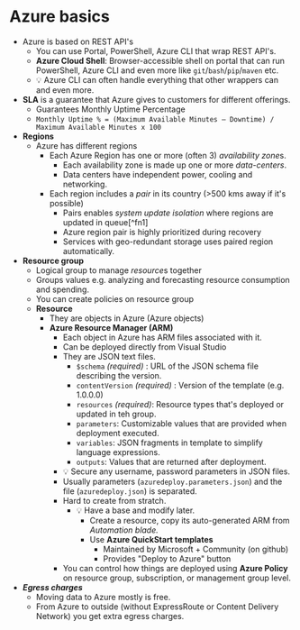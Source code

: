 # Azure basics

* Azure is based on REST API's
  * You can use Portal, PowerShell, Azure CLI that wrap REST API's.
  * **Azure Cloud Shell**: Browser-accessible shell on portal that can run PowerShell, Azure CLI and even more like `git`/`bash`/`pip`/`maven` etc.
  * 💡 Azure CLI can often handle everything that other wrappers can and even more.
* **SLA** is a guarantee that Azure gives to customers for different offerings.
  * Guarantees Monthly Uptime Percentage
  * `Monthly Uptime % = (Maximum Available Minutes – Downtime) / Maximum Available Minutes x 100`
* **Regions**
  * Azure has different regions
    * Each Azure Region has one or more  (often 3) *availability zone*s.
      * Each availability zone is made up one or more *data-centers*.
      * Data centers have independent power, cooling and networking.
    * Each region includes a *pair* in its country (>500 kms away if it's possible)
      * Pairs enables *system update isolation* where regions are updated in queue[^fn1]
      * Azure region pair is highly prioritized during recovery
      * Services with geo-redundant storage uses paired region automatically.
* **Resource group**
  * Logical group to manage *resource*s together
  * Groups values e.g. analyzing and forecasting resource consumption and spending.
  * You can create policies on resource group
  * **Resource**
    * They are objects in Azure (Azure objects)
    * **Azure Resource Manager (ARM)**
      * Each object in Azure has ARM files associated with it.
      * Can be deployed directly from Visual Studio
      * They are JSON text files.
        * `$schema` *(required)* : URL of the JSON schema file describing the version.
        * `contentVersion` *(required)* : Version of the template (e.g. 1.0.0.0)
        * `resources` *(required)*: Resource types that's deployed or updated in teh group.
        * `parameters`: Customizable values that are provided when deployment executed.
        * `variables`: JSON fragments in template to simplify language expressions.
        * `outputs`: Values that are returned after deployment.
      * 💡 Secure any username, password parameters in JSON files.
      * Usually parameters (`azuredeploy.parameters.json`) and the file (`azuredeploy.json`) is separated.
      * Hard to create from stratch.
        * 💡 Have a base and modify later.
          * Create a resource, copy its auto-generated ARM from *Automation blade.*
          * Use **Azure QuickStart templates**
            * Maintained by Microsoft + Community (on github)
            * Provides "Deploy to Azure" button
      * You can control how things are deployed using **Azure Policy** on resource group, subscription, or management group level.
* ***Egress charges***
  * Moving data to Azure mostly is free.
  * From Azure to outside (without ExpressRoute or  Content Delivery Network) you get extra egress charges.
